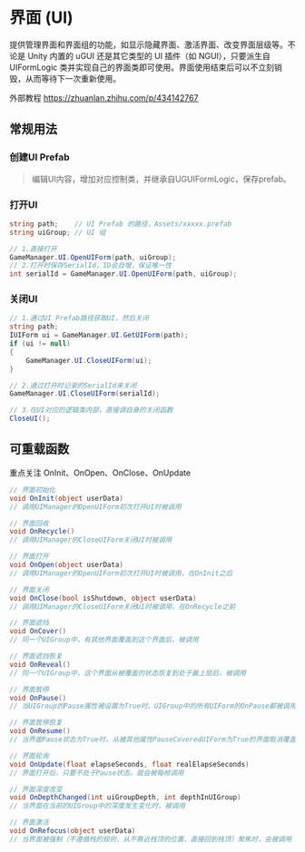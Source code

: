 # 界面 (UI)

提供管理界面和界面组的功能，如显示隐藏界面、激活界面、改变界面层级等。不论是 Unity 内置的 uGUI 还是其它类型的 UI 插件（如 NGUI），只要派生自 UIFormLogic 类并实现自己的界面类即可使用。界面使用结束后可以不立刻销毁，从而等待下一次重新使用。

外部教程
https://zhuanlan.zhihu.com/p/434142767

## 常规用法

### 创建UI Prefab

> 编辑UI内容，增加对应控制类，并继承自UGUIFormLogic，保存prefab。

### 打开UI

```csharp
string path;    // UI Prefab 的路径，Assets/xxxxx.prefab
string uiGroup; // UI 组

// 1.直接打开
GameManager.UI.OpenUIForm(path, uiGroup);
// 2.打开时保存SerialId，ID会自增，保证唯一性
int serialId = GameManager.UI.OpenUIForm(path, uiGroup);
```

### 关闭UI

```csharp
// 1.通过UI Prefab路径获取UI，然后关闭
string path;
IUIForm ui = GameManager.UI.GetUIForm(path);
if (ui != null)
{
    GameManager.UI.CloseUIForm(ui);
}

// 2.通过打开时记录的SerialId来关闭
GameManager.UI.CloseUIForm(serialId);

// 3.在UI对应的逻辑类内部，直接调自身的关闭函数
CloseUI();
```

## 可重载函数

重点关注 OnInit、OnOpen、OnClose、OnUpdate

```csharp
// 界面初始化
void OnInit(object userData)
// 调用UIManager的OpenUIForm初次打开UI时被调用

// 界面回收
void OnRecycle()
// 调用UIManager的CloseUIForm关闭UI时被调用

// 界面打开
void OnOpen(object userData)
// 调用UIManager的OpenUIForm初次打开UI时被调用，在OnInit之后

// 界面关闭
void OnClose(bool isShutdown, object userData)
// 调用UIManager的CloseUIForm关闭UI时被调用，在OnRecycle之前

// 界面遮挡
void OnCover()
// 同一个UIGroup中，有其他界面覆盖到这个界面后，被调用

// 界面遮挡恢复
void OnReveal()
// 同一个UIGroup中，这个界面从被覆盖的状态恢复到处于最上层后，被调用

// 界面暂停
void OnPause()
// 当UIGroup的Pause属性被设置为True时，UIGroup中的所有UIForm的OnPause都被调用，或者当界面被另一个属性PauseCoveredUIForm为True的界面覆盖且当前界面Pause状态为False时，OnPause被调用

// 界面暂停恢复
void OnResume()
// 当界面Pause状态为True时，从被其他属性PauseCoveredUIForm为True的界面取消覆盖，且所属UIGroup的Pause属性也为False的时候，OnResume被调用

// 界面轮询
void OnUpdate(float elapseSeconds, float realElapseSeconds)
// 界面打开后，只要不处于Pause状态，就会被每帧调用

// 界面深度改变
void OnDepthChanged(int uiGroupDepth, int depthInUIGroup)
// 当界面在当前的UIGroup中的深度发生变化时，被调用

// 界面激活
void OnRefocus(object userData)
// 当界面被强制（不遵循栈的规则，从不靠近栈顶的位置，直接回到栈顶）聚焦时，会被调用
```